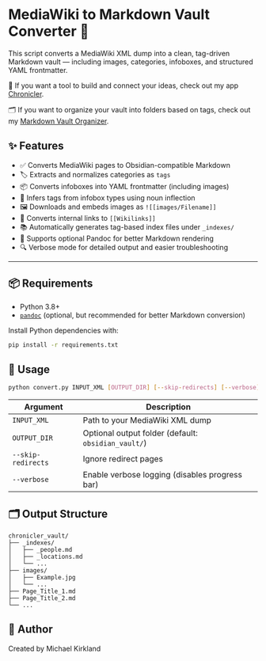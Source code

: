 # MediaWiki to Markdown Vault Converter 🧭

This script converts a MediaWiki XML dump into a clean, tag-driven Markdown vault — including images, categories, infoboxes, and structured YAML frontmatter.

🧭 If you want a tool to build and connect your ideas, check out my app [Chronicler](https://github.com/mak-kirkland/chronicler).

🗂️ If you want to organize your vault into folders based on tags, check out my [Markdown Vault Organizer](https://github.com/mak-kirkland/markdown-vault-organizer).

## ✨ Features

- ✅ Converts MediaWiki pages to Obsidian-compatible Markdown
- 🏷️ Extracts and normalizes categories as `tags`
- 📦 Converts infoboxes into YAML frontmatter (including images)
- 🔧 Infers tags from infobox types using noun inflection
- 🖼️ Downloads and embeds images as `![[images/Filename]]`
- 🔗 Converts internal links to `[[Wikilinks]]`
- 📚 Automatically generates tag-based index files under `_indexes/`
- 🐢 Supports optional Pandoc for better Markdown rendering
- 🔍 Verbose mode for detailed output and easier troubleshooting

---

## 📦 Requirements

- Python 3.8+
- [`pandoc`](https://pandoc.org/) (optional, but recommended for better Markdown conversion)

Install Python dependencies with:

```bash
pip install -r requirements.txt
```

## 🚀 Usage

```bash
python convert.py INPUT_XML [OUTPUT_DIR] [--skip-redirects] [--verbose]
```

| Argument           | Description                                         |
| ------------------ | --------------------------------------------------- |
| `INPUT_XML`        | Path to your MediaWiki XML dump                     |
| `OUTPUT_DIR`       | Optional output folder (default: `obsidian_vault/`) |
| `--skip-redirects` | Ignore redirect pages                               |
| `--verbose`        | Enable verbose logging (disables progress bar)      |


## 🗂️ Output Structure

```text
chronicler_vault/
├── _indexes/
│   ├── _people.md
│   ├── _locations.md
│   └── ...
├── images/
│   ├── Example.jpg
│   └── ...
├── Page_Title_1.md
├── Page_Title_2.md
└── ...
```

## 👤 Author

Created by Michael Kirkland
